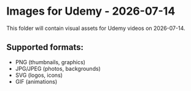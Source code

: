 # Images for Udemy - 2026-07-14

This folder will contain visual assets for Udemy videos on 2026-07-14.

## Supported formats:
- PNG (thumbnails, graphics)
- JPG/JPEG (photos, backgrounds)
- SVG (logos, icons)
- GIF (animations)
